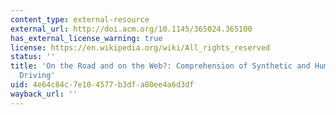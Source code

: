 ```yaml
---
content_type: external-resource
external_url: http://doi.acm.org/10.1145/365024.365100
has_external_license_warning: true
license: https://en.wikipedia.org/wiki/All_rights_reserved
status: ''
title: 'On the Road and on the Web?: Comprehension of Synthetic and Human Speech While
  Driving'
uid: 4e64c84c-7e10-4577-b3df-a80ee4a6d3df
wayback_url: ''
---
```


